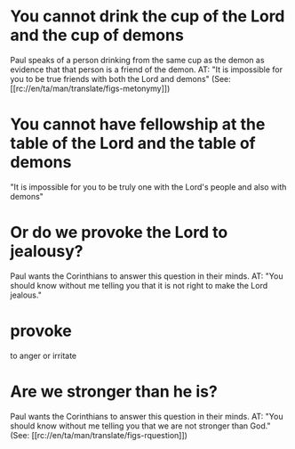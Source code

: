 # You cannot drink the cup of the Lord and the cup of demons

Paul speaks of a person drinking from the same cup as the demon as evidence that that person is a friend of the demon. AT: "It is impossible for you to be true friends with both the Lord and demons" (See: [[rc://en/ta/man/translate/figs-metonymy]])

# You cannot have fellowship at the table of the Lord and the table of demons

"It is impossible for you to be truly one with the Lord's people and also with demons"

# Or do we provoke the Lord to jealousy?

Paul wants the Corinthians to answer this question in their minds. AT: "You should know without me telling you that it is not right to make the Lord jealous."

# provoke

to anger or irritate

# Are we stronger than he is?

Paul wants the Corinthians to answer this question in their minds. AT: "You should know without me telling you that we are not stronger than God." (See: [[rc://en/ta/man/translate/figs-rquestion]])